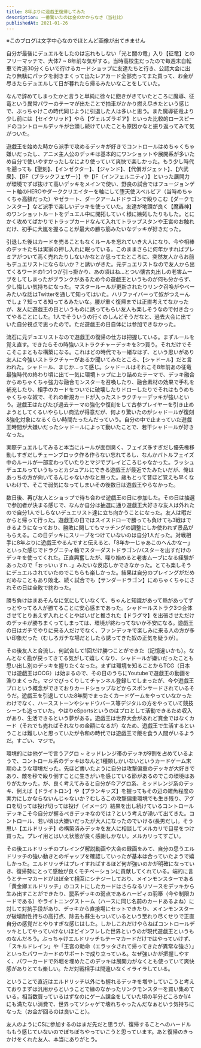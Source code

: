 ```yaml
---
title: 8年ぶりに遊戯王復帰してみた
description: 一番驚いたのは金のかからなさ（当社比）
publishedAt: 2021-01-26
---
```


※このブログは文字中心なのでほとんど画像が出てきません

自分が最後にデュエルをしたのは忘れもしない「光と闇の竜」入り【征竜】とのフリーマッチで、大体7 ~ 8年前な気がする。当時高校生だったので毎週末自転車で片道30分くらいで行けるカードショップに友達たちと行き、公認大会に出たり無駄にパックを剥きまくって出たレアカード全部売ってまた買って、お金が尽きたらデュエルして日が暮れたら帰るみたいなことをしていた。

なんで辞めてしまったかと言うと単純に徐々に飽きがきていたところに魔導、征竜という異常パワーのテーマが出たことで拍車がかかり燃え尽きたという感じで、ぶっちゃけこの時代同じように引退した人は多いと思う。また魔導征竜より少し前には【セイクリッド】やら【ヴェルズラギア】といった比較的ロースピードのコントロールデッキが台頭し続けていたことも原因かなと振り返ってみて気がついた。

遊戯王を始めた時から派手で攻めるデッキが好きでコントロールはめちゃくちゃ嫌いだったし、アニメ主人公のデッキは基本的にワンショットや展開系が多いため自分で使いやすかったしなにより使っていて爽快で楽しかった。もう少し時代を遡っても【聖刻】、【インゼクター】、【ジャンド】、【代償ガジェット】、【六武衆】、【BF（ブラックフェザー）】や【IF（インフェルニティ）】といった展開力が環境でずば抜けて高いデッキをメインで使い、野良の試合ではフュージョンゲート軸のHEROやダーククリエイターを軸にして堕天使スペルビア（当時めちゃくちゃ高額だった）やゼラート、ダークアームドドラゴンで殴りこむ【ダークモンスター】など派手で楽しいデッキを使っていた。友達が地頭が良く【魔轟神】のワンショットルートをデュエル中に開拓していく様に嫉妬したりもした。とにかく攻めてばかりでトラップカードなんて入れてトラップスタンや王宮のお触れだけ、初手に大嵐を握ることが最大の勝ち筋みたいなデッキが好きだった。

引退した後はカードを売ることもなくルールを忘れていき大人になり、今や相棒のデッキたちは実家の押し入れに眠っている。このままさらに何年かすればプレミアがついて高く売れたりしないかなとか思ってたところに、突然友人からお前もデュエリストにならないか？と誘いがきた。元デュエリストなので友人から出てくるワードの1つ1つが引っ掛かり、あの頃はね…とつい懐古丸出しの老害ムーブをしてしまったがブランクがあるため今の遊戯王というものが何も分からず、少し悔しい気持ちになった。マスタールールが更新されたりリンク召喚がやべーみたいな話はTwitterを通して知ってはいた。ハリファイバーって奴がつえーんでしょ？知ってる知ってるみたいな。腰が重く復帰までは正直考えてなかったが、友人に遊戯王の日というものに誘ってもらい友人も楽しそうなので付き合ってやることにした。1人でそういうの行くのしんどそうだなと、過去大会に出ていた自分視点で思ったので。ただ遊戯王の日自体には参加できなかった。

流石に元デュエリストなので遊戯王の復帰の仕方は把握している。まずルールを覚え直す。できたらその時強いストラクチャーデッキを3つ買う。それだけでそこそこまともな構築になる。これはどの時代でも一緒なはず、という思いがあり友人に今強いストラクチャーがあるか聞いてみたところ、【シャドール】だと言われた。シャドール、まじか…って感じ。シャドールはそれこそ8年前あの征竜最強時代の終わり頃に出て一気に環境トップに上り詰めたテーマで、デッキ融合からめちゃくちゃ強力な融合モンスターを召喚したり、融合素材の効果で手札を補充したり、相手のカードをついでに破壊したりドローしたりでそれはもうめちゃくちゃな奴で、それの新規カードが入ったストラクチャーデッキが強いという。遊戯王はたびたび過去テーマの強化や復刻をして古参プレイヤーを引き止めようとしてくるいやらしい商法が得意だが、何より驚いたのがシャドールが復刻&強化対象になるくらい時間たったんだっていう。自分の中で止まっていた遊戯王時間が大嫌いだったシャドールによって動いたことで、若干シャドールが好きなった。

実際デュエルしてみると本当にルールが面倒臭く、フェイズ多すぎだし優先権移動しすぎだしチェーンブロック作る作らない忘れてるし、なんかバトルフェイズ中のルールが一部変わっていたりとマジでプレイどころじゃなかった。ラッシュデュエルっていうもっとカジュアルにできる遊戯王が最近でたみたいだが、俺はあっちの方が向いてるんじゃないかなと思った。歳もとって昔ほど覚えも早くないわけで、そこで弱気になってしまいその後数日は遊戯王やらなかった。

数日後、再び友人とショップで待ち合わせ遊戯王の日に参加した。その日は抽選で参加者が決まる感じで、なんか自分は抽選に通り遊戯王大好きな友人は外れたので自分1人でしらないデュエリスト達に立ち向かうことになった。友人は暇だからと帰って行った。遊戯王の日ではスイスドローで勝っても負けても3戦はできるようになっており、勝敗に関してもマッチングの調整にしか使われず景品がもらえる。この日デッキにスリーブをつけていないのは自分1人だった。対戦相手に8年ぶりに遊戯王やるんですと伝えると、「8年かーじゃあこのへんかなー」といった感じでドラグニティ軸でスターダストドラゴン/バスターを出すだけのデッキを使ってくれた。正直興奮したが、喋り始めると老害ムーブになる経験があったので「ぉっいぃすn…」みたいな反応しかできなかった。とても楽しそうにデュエルされていたのでこちらも楽しかった。結果は自分のプレイングがだめだめなこともあり敗北、続く試合でも【サンダードラゴン】にめちゃくちゃにされその日は全敗で終わった。

勝ち負けはまあそんなに気にしていなくて、ちゃんと知識があって熱があってずっとやってる人が勝てることに安心感まであった。シャドールストラク3つ合体させてとりあえず入れとくとやばいぜと推された【ドラグマ】を出張させただけのデッキが勝ちまくってしまっては、環境が終わってないか不安になる。遊戯王の日はガチでやりに来る人だけでなく、ファンデッキで楽しみに来る人の方が多い印象だった（むしろガチな場だとしたら誘ってきた奴の正気を疑うが）。

その後友人と合流し、何試合して1回だけ勝つことができた（記憶違いかも）。なんとなく勘が戻ってきてる気がして嬉しくなり、シャドールが嫌いだったことも思い出し別のデッキを握りたくなった。まずは環境を知ることからTCG（日本では遊戯王はOCG）は始まるので、その日のうちにYoutubeで遊戯王の動画を漁りまくった。マジでびっくりしてチャンネル登録してしまったが、今や遊戯王プロという概念ができておりカードショップなどからスポンサードされているそうだ。遊戯王を引退していた8年間でまったくカードゲームをやっていなかったわけでなく、ハースストーンやシャドウバース等デジタルの方をやっていて競技シーンも追っていた。やはりeSportsというのはプロとして活動できるため収入があり、生活できるという夢がある。遊戯王は世界大会があれど賞金ではなくカード（それでも売ればそれなりの金額になるが）なため、遊戯王で生活するということは難しいと思っていたが令和の時代では遊戯王で飯を食う人間がいるようだ。すごい、マジで。

環境的には他ゲーで言うアグロ ~ ミッドレンジ帯のデッキが9割を占めているようで、コントロール系のデッキはなんと1種類しかいないというカードゲーム末期のような環境だった。先ほど書いたように自分は攻撃偏重のデッキが大好きであり、敵を秒で殴り倒すことに生きがいを感じている節があるのでこの環境はありがたかった。が、良く考えてみると自分が今アグロ系、ミッドレンジ系のデッキ、例えば【ドライトロン】や【プランキッズ】を握ってもその辺の雑魚程度の実力にしかならないんじゃないか？むしろこの攻撃偏重環境でも生き残り、アグロを切っては投げ切っては投げ（イメージ）結果を出し続けているコントロールデッキこそ今自分が握るべきデッキなのでは？という考えが湧いて出てきた。コントロール、若い頃は大嫌いだったが大人になったのでいける(長男だし)。そう思い【エルドリッチ】の構築済みデッキを友人に相談してメルカリで目星をつけ買った。プレイ用とはいえ状態が良く感謝しかない。メルカリってすごい。

その後エルドリッチのプレイング解説動画や大会の録画をみて、自分の思うエルドリッチの強い動きとのギャップを確認していったが基本は合っていたようで嬉しかった。エルドリッチはプレイすればするほど何が強いのかが明確になっていき、復帰勢にとって感触が良くモチベーションに貢献してくれている。端的に言うとテーマカードがほぼ全て相互にシナジーしており、メインモンスターである「黄金卿エルドリッチ」のコストにしたカードはさらなるリソースをデッキから生み出すことができたり、罠系デッキの弱点であるハーピィの羽箒（今や制限カードである）やライトニングストーム（ハースに同じ名前のカードあるよね）に対して対抗手段があり、デッキから直接場にセットできたり、メインモンスターが破壊耐性持ちの高打点、除去も蘇生もついているという至れり尽くせりで正直自分の感覚だとやりすぎな感じはした。しかしこれだけやらねばコントロールデッキとしてやっていけないほどインフレした世界というのが現代遊戯王というものなんだろう。ぶっちゃけエルドリッチもテーマカードだけではやっていけず、「スキルドレイン」や「王宮の勅命（エラッタされて帰ってきたが異常な強さ）」といったパワーカードのサポートで成り立っている。なぜ強いかが把握しやすく、パワーカードで外堀を埋めたこのデッキは展開力がなくとも使っていて爽快感がありとても楽しい。ただ対戦相手は間違いなくイライラしている。

ということで直近はエルドリッチ以外にも握れるデッキを増やしていこうと考えておりまずは汎用からということで縁のなかったリンクモンスターを買い集めている。相当数買っているはずなのにゲーム課金をしていた頃の半分どころか1/4にも満たない消費で、世界ってソシャゲで壊れちゃったんだなぁという気持ちになった（お金が回るのは良いこと）。

友人のようにCSに参加するのはまだ先だと思うが、復帰することへのハードルももう感じていないのでぼちぼちやっていこうと思っています。あと復帰のきっかけをくれた友人、本当にありがとう。
